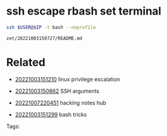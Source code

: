 # ssh escape rbash set terminal
```bash
ssh $USER@$IP -t bash --noprofile
```

` zet/20221003150727/README.md `

# Related

- [20221003151210](/zet/20221003151210/README.md) linux privilege escalation

- [20221003150862](/zet/20221003150862/README.md) SSH arguments

- [20221007220451](/zet/20221007220451/README.md) hacking notes hub
- [20221003151299](/zet/20221003151299/README.md) bash tricks

Tags:

    
